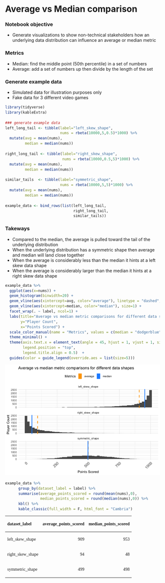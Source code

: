 Average vs Median comparison
================

### Notebook objective

  - Generate visualizations to show non-technical stakeholders how an
    underlying data distribution can influence an average or median metric

### Metrics

  - Median: find the middle point (50th percentile) in a set of numbers
  - Average: add a set of numbers up then divide by the length of the
    set

### Generate example data

  - Simulated data for illustration purposes only
  - Fake data for 3 different video games

<!-- end list -->

``` r
library(tidyverse)
library(kableExtra)

### generate example data
left_long_tail <- tibble(label="left_skew_shape",
                         nums = rbeta(10000,5,0.5)*1000) %>%
  mutate(avg = mean(nums),
         median = median(nums))

right_long_tail <- tibble(label="right_skew_shape",
                          nums = rbeta(10000,0.5,5)*1000) %>%
  mutate(avg = mean(nums),
         median = median(nums))

similar_tails  <- tibble(label="symmetric_shape",
                         nums = rbeta(10000,5,5)*1000) %>%
  mutate(avg = mean(nums),
         median = median(nums))

example_data <- bind_rows(list(left_long_tail, 
                               right_long_tail, 
                               similar_tails))
```

### Takeways

  - Compared to the median, the average is pulled toward the tail of the
    underlying distribution
  - When the underlying distribution has a symmetric shape then average
    and median will land close together
  - When the average is considerably less than the median it hints at a
    left skew data shape
  - When the average is considerably larger than the median it hints at
    a right skew data shape

<!-- end list -->

``` r
example_data %>%
  ggplot(aes(x=nums)) +
  geom_histogram(binwidth=20) +
  geom_vline(aes(xintercept=avg, color="average"), linetype = "dashed", size=1) +
  geom_vline(aes(xintercept=median, color="median"), size=1) +
  facet_wrap(. ~ label, ncol=1) +
  labs(title="Average vs median metric comparisons for different data shapes",
       y="Player Count",
       x="Points Scored") +
  scale_color_manual(name = "Metrics", values = c(median = "dodgerblue", average = "orange")) +
  theme_minimal() +
  theme(axis.text.x = element_text(angle = 45, hjust = 1, vjust = 1, size=12),
        legend.position = "top",
        legend.title.align = 0.5)  + 
  guides(color = guide_legend(override.aes = list(size=5)))
```

![](average_vs_median_files/figure-gfm/unnamed-chunk-3-1.png)<!-- -->

``` r
example_data %>%
      group_by(dataset_label = label) %>%
      summarise(average_points_scored = round(mean(nums),0),
                median_points_scored = round(median(nums),0)) %>%
      kbl() %>%
      kable_classic(full_width = F, html_font = "Cambria")
```

<table class=" lightable-classic" style="font-family: Cambria; width: auto !important; margin-left: auto; margin-right: auto;">

<thead>

<tr>

<th style="text-align:left;">

dataset\_label

</th>

<th style="text-align:right;">

average\_points\_scored

</th>

<th style="text-align:right;">

median\_points\_scored

</th>

</tr>

</thead>

<tbody>

<tr>

<td style="text-align:left;">

left\_skew\_shape

</td>

<td style="text-align:right;">

909

</td>

<td style="text-align:right;">

953

</td>

</tr>

<tr>

<td style="text-align:left;">

right\_skew\_shape

</td>

<td style="text-align:right;">

94

</td>

<td style="text-align:right;">

48

</td>

</tr>

<tr>

<td style="text-align:left;">

symmetric\_shape

</td>

<td style="text-align:right;">

499

</td>

<td style="text-align:right;">

498

</td>

</tr>

</tbody>

</table>
